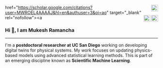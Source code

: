 <a href="https://www.researchgate.net/profile/Mukesh-Kumar-Ramancha" target="_blank" rel="nofollow"><img align="right" alt="Mukesh's ResearchGate" width="22px" src="https://cdn.jsdelivr.net/npm/simple-icons@3.0.1/icons/researchgate.svg" /></a>
href="https://scholar.google.com/citations?user=MWROEL4AAAAJ&hl=en&authuser=3&oi=ao" target="_blank" rel="nofollow"><img align="right" alt="Mukesh's Google Scholar" width="22px" src="https://cdn.jsdelivr.net/npm/simple-icons@3.0.1/icons/googlescholar.svg" /></a><a
href="https://www.linkedin.com/in/mukeshramancha/" target="_blank" rel="nofollow"><img align="right" alt="Mukesh's Linkdein" width="22px" src="https://cdn.jsdelivr.net/npm/simple-icons@v3/icons/linkedin.svg" /></a><a

### Hi 👋, I am Mukesh Ramancha
---
I'm a **postdoctoral researcher at UC San Diego** working on developing digital twins for physical systems. My work focuses on updating physics-based models using advanced statistical learning methods. This is part of an emerging discipline known as **Scientific Machine Learning**. 
  
<!--
**mukeshramancha/mukeshramancha** is a ✨ _special_ ✨ repository because its `README.md` (this file) appears on your GitHub profile.

Here are some ideas to get you started:

- 🔭 I’m currently working on ...
- 🌱 I’m currently learning ...
- 👯 I’m looking to collaborate on ...
- 🤔 I’m looking for help with ...
- 💬 Ask me about ...
- 📫 How to reach me: ...
- 😄 Pronouns: ...
- ⚡ Fun fact: ...
-->
